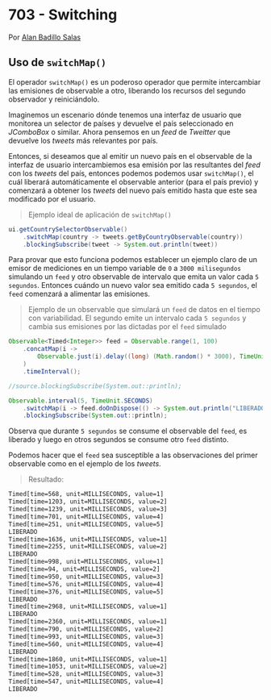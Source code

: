 # 703 - Switching

Por [Alan Badillo Salas](https://www.nomadacode.com)

## Uso de `switchMap()`

El operador `switchMap()` es un poderoso operador que permite intercambiar las emisiones de observable a otro, liberando los recursos del segundo observador y reiniciándolo.

Imaginemos un escenario dónde tenemos una interfaz de usuario que monitorea un selector de países y devuelve el país seleccionado en *JComboBox* o similar. Ahora pensemos en un *feed* de *Tweitter* que devuelve los *tweets* más relevantes por país.

Entonces, si deseamos que al emitir un nuevo país en el observable de la interfaz de usuario intercambiemos esa emisión por las resultantes del *feed* con los *tweets* del país, entonces podemos podemos usar `switchMap()`, el cuál liberará automáticamente el observable anterior (para el país previo) y comenzará a obtener los *tweets* del nuevo país emitido hasta que este sea modificado por el usuario.

> Ejemplo ideal de aplicación de `switchMap()`

```java
ui.getCountrySelectorObservable()
    .switchMap(country -> tweets.getByCountryObservable(country))
    .blockingSubscribe(tweet -> System.out.println(tweet))
```

Para provar que esto funciona podemos establecer un ejemplo claro de un emisor de mediciones en un tiempo variable de `0` a `3000 milisegundos` simulando un `feed` y otro observable de intervalo que emita un valor cada `5 segundos`. Entonces cuándo un nuevo valor sea emitido cada `5 segundos`, el `feed` comenzará a alimentar las emisiones.

> Ejemplo de un observable que simulará un `feed` de datos en el tiempo con variabilidad. El segundo emite un intervalo cada `5 segundos` y cambia sus emisiones por las dictadas por el `feed` simulado

```java
Observable<Timed<Integer>> feed = Observable.range(1, 100)
    .concatMap(i ->
        Observable.just(i).delay((long) (Math.random() * 3000), TimeUnit.MILLISECONDS)
    )
    .timeInterval();

//source.blockingSubscribe(System.out::println);

Observable.interval(5, TimeUnit.SECONDS)
    .switchMap(i -> feed.doOnDispose(() -> System.out.println("LIBERADO")))
    .blockingSubscribe(System.out::println);
```

Observa que durante `5 segundos` se consume el observable del `feed`, es liberado y luego en otros segundos se consume otro `feed` distinto.

Podemos hacer que el `feed` sea susceptible a las observaciones del primer observable como en el ejemplo de los *tweets*.

> Resultado:

```txt
Timed[time=568, unit=MILLISECONDS, value=1]
Timed[time=1203, unit=MILLISECONDS, value=2]
Timed[time=1239, unit=MILLISECONDS, value=3]
Timed[time=701, unit=MILLISECONDS, value=4]
Timed[time=251, unit=MILLISECONDS, value=5]
LIBERADO
Timed[time=1636, unit=MILLISECONDS, value=1]
Timed[time=2255, unit=MILLISECONDS, value=2]
LIBERADO
Timed[time=998, unit=MILLISECONDS, value=1]
Timed[time=94, unit=MILLISECONDS, value=2]
Timed[time=950, unit=MILLISECONDS, value=3]
Timed[time=576, unit=MILLISECONDS, value=4]
Timed[time=376, unit=MILLISECONDS, value=5]
LIBERADO
Timed[time=2968, unit=MILLISECONDS, value=1]
LIBERADO
Timed[time=2360, unit=MILLISECONDS, value=1]
Timed[time=790, unit=MILLISECONDS, value=2]
Timed[time=993, unit=MILLISECONDS, value=3]
Timed[time=560, unit=MILLISECONDS, value=4]
LIBERADO
Timed[time=1860, unit=MILLISECONDS, value=1]
Timed[time=1053, unit=MILLISECONDS, value=2]
Timed[time=528, unit=MILLISECONDS, value=3]
Timed[time=547, unit=MILLISECONDS, value=4]
LIBERADO
```
